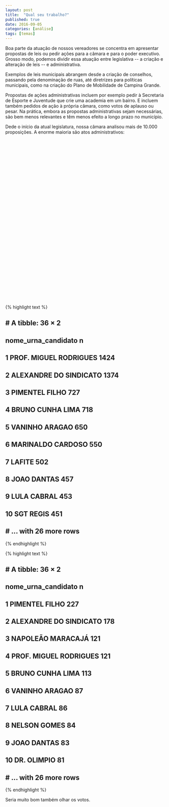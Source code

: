 ```yaml
---
layout: post
title:  "Qual seu trabalho?"
published: true
date: 2016-09-05
categories: [análise]
tags: [temas]
---
```







Boa parte da atuação de nossos vereadores se concentra em apresentar propostas de leis ou pedir ações para a câmara e para o poder executivo. Grosso modo, podemos dividir essa atuação entre legislativa -- a criação e alteração de leis -- e administrativa. 

Exemplos de leis municipais abrangem desde a criação de conselhos, passando pela denominação de ruas, até diretrizes para políticas municipais, como na criação do Plano de Mobilidade de Campina Grande.

Propostas de ações administrativas incluem por exemplo pedir à Secretaria de Esporte e Juventude que crie uma academia em um bairro. E incluem também pedidos de ação à própria câmara, como votos de aplauso ou pesar. Na prática, embora as propostas administrativas sejam necessárias, são bem menos relevantes e têm menos efeito a longo prazo no município.

Dede o início da atual legislatura, nossa câmara analisou mais de 10.000 proposições. A enorme maioria são atos administrativos: 

<!--html_preserve--><div id="htmlwidget-3163" style="width:504px;height:504px;" class="plotly html-widget"></div>
<script type="application/json" data-for="htmlwidget-3163">{"x":{"data":[{"x":[1,1],"y":[1,2],"text":["quando: 2013-2016<br>tipo: Administrativo<br>quantos: 8920","quando: 2013-2016<br>tipo: Legislativo<br>quantos: 1976"],"key":null,"type":"scatter","mode":"markers","marker":{"autocolorscale":false,"color":"rgba(0,0,139,1)","opacity":0.8,"size":[151.181102362205,18.8976377952756],"symbol":"circle","line":{"width":1.88976377952756,"color":"rgba(0,0,139,1)"}},"showlegend":false,"xaxis":"x","yaxis":"y","hoverinfo":"text","name":""}],"layout":{"margin":{"b":39.9222914072229,"l":116.435367372354,"t":23.9701120797011,"r":7.97011207970112},"font":{"color":"rgba(0,0,0,1)","family":"","size":15.9402241594022},"xaxis":{"type":"linear","autorange":false,"tickmode":"array","range":[0.5,1.5],"ticktext":["2013-2016"],"tickvals":[1],"ticks":"","tickcolor":null,"ticklen":19.2,"tickwidth":0,"showticklabels":true,"tickfont":{"color":"rgba(0,0,0,1)","family":"","size":12.7521793275218},"tickangle":-0,"showline":false,"linecolor":null,"linewidth":0,"showgrid":true,"domain":[0,1],"gridcolor":"rgba(229,229,229,1)","gridwidth":0.265670402656704,"zeroline":false,"anchor":"y","title":"","titlefont":{"color":"rgba(0,0,0,1)","family":"","size":15.9402241594022},"hoverformat":".2f"},"yaxis":{"type":"linear","autorange":false,"tickmode":"array","range":[0.4,2.6],"ticktext":["Administrativo","Legislativo"],"tickvals":[1,2],"ticks":"","tickcolor":null,"ticklen":19.2,"tickwidth":0,"showticklabels":true,"tickfont":{"color":"rgba(0,0,0,1)","family":"","size":12.7521793275218},"tickangle":-0,"showline":false,"linecolor":null,"linewidth":0,"showgrid":true,"domain":[0,1],"gridcolor":"rgba(229,229,229,1)","gridwidth":0.265670402656704,"zeroline":false,"anchor":"x","title":"","titlefont":{"color":"rgba(0,0,0,1)","family":"","size":15.9402241594022},"hoverformat":".2f"},"shapes":[{"type":"rect","fillcolor":null,"line":{"color":null,"width":0,"linetype":[]},"yref":"paper","xref":"paper","x0":0,"x1":1,"y0":0,"y1":1}],"showlegend":false,"legend":{"bgcolor":null,"bordercolor":null,"borderwidth":0,"font":{"color":"rgba(0,0,0,1)","family":"","size":12.7521793275218},"y":0.932508436445444},"annotations":[{"text":"quantos","x":1.02,"y":1,"showarrow":false,"ax":0,"ay":0,"font":{"color":"rgba(0,0,0,1)","family":"","size":15.9402241594022},"xref":"paper","yref":"paper","textangle":-0,"xanchor":"left","yanchor":"top"}],"hovermode":"closest"},"source":"A","config":{"modeBarButtonsToRemove":["sendDataToCloud"]},"base_url":"https://plot.ly"},"evals":[],"jsHooks":[]}</script><!--/html_preserve-->



{% highlight text %}
## # A tibble: 36 × 2
##       nome_urna_candidato     n
##                     <chr> <int>
## 1  PROF. MIGUEL RODRIGUES  1424
## 2  ALEXANDRE DO SINDICATO  1374
## 3          PIMENTEL FILHO   727
## 4        BRUNO CUNHA LIMA   718
## 5          VANINHO ARAGAO   650
## 6       MARINALDO CARDOSO   550
## 7                  LAFITE   502
## 8             JOAO DANTAS   457
## 9             LULA CABRAL   453
## 10              SGT REGIS   451
## # ... with 26 more rows
{% endhighlight %}



{% highlight text %}
## # A tibble: 36 × 2
##       nome_urna_candidato     n
##                     <chr> <int>
## 1          PIMENTEL FILHO   227
## 2  ALEXANDRE DO SINDICATO   178
## 3       NAPOLEÃO MARACAJÁ   121
## 4  PROF. MIGUEL RODRIGUES   121
## 5        BRUNO CUNHA LIMA   113
## 6          VANINHO ARAGAO    87
## 7             LULA CABRAL    86
## 8            NELSON GOMES    84
## 9             JOAO DANTAS    83
## 10            DR. OLIMPIO    81
## # ... with 26 more rows
{% endhighlight %}


Seria muito bom também olhar os votos. 
